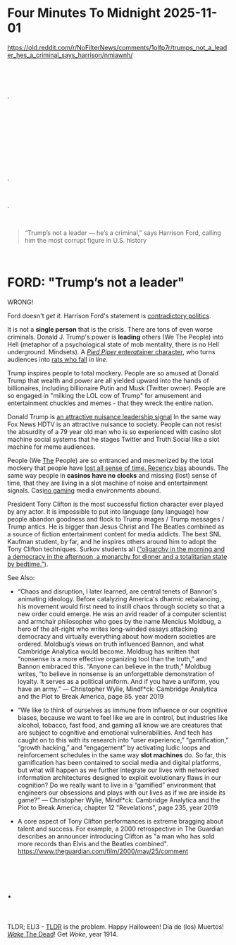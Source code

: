 # Four Minutes To Midnight 2025-11-01

https://old.reddit.com/r/NoFilterNews/comments/1olfp7r/trumps_not_a_leader_hes_a_criminal_says_harrison/nmiawnh/

&nbsp;

&nbsp;

.

&nbsp;

&nbsp;

&nbsp;

&nbsp;

&nbsp;

.

&nbsp;

.

&nbsp;


> “Trump’s not a leader — he’s a criminal,” says Harrison Ford, calling him the most corrupt figure in U.S. history

&nbsp;

# FORD: "Trump’s not a leader"

WRONG!

Ford doesn't *get it*. Harrison Ford's statement is [contradictory politics](https://www.realclearpolitics.com/video/2014/12/31/bbcs_adam_curtis_on_the_contradictory_vaudeville_of_post-modern_politics.html).

It is not a **single person** that is the crisis. There are tons of even worse criminals. Donald J. Trump's power is **leading** others (We The People) into Hell (metaphor of a psychological state of mob mentality, there is no Hell underground. Mindsets). A [*Pied Piper* ente*rat*ainer character](https://en.wikipedia.org/wiki/Pied_Piper_of_Hamelin), who turns audiences into [rats who fall](https://www.youtube.com/watch?v=e7olfvXs2R4) *in line*.

Trump inspires people to total mockery. People are so amused at Donald Trump that wealth and power are all yielded upward into the hands of billionaires, including billionaire Putin and Musk (Twitter owner). People are so engaged in "milking the LOL cow of Trump" for amusement and entertainment chuckles and memes - that they wreck the entire nation.

Donald Trump is [an attractive nuisance leadership signal](https://en.wikipedia.org/wiki/Attractive_nuisance_doctrine) In the same way Fox News HDTV is an attractive nuisance to society. People can not resist the absurdity of a 79 year old man who is so experienced with casino slot machine social systems that he stages Twitter and Truth Social like a slot machine for meme audiences. 

People (We [The](https://www.northjersey.com/story/opinion/columnists/2024/03/27/us-politics-2024-predicted-media-expert-neil-postman/73022583007/) People) are so entranced and mesmerized by the total mockery that people have [lost all sense of time. Recency bias](https://www.youtube.com/watch?v=6_UAIUsDYSc) abounds. The same way people in **casinos have no clocks** and missing (lost) sense of time, that they are living in a slot machine of noise and entertainment signals. Casi[no gaming](https://www.youtube.com/watch?v=JKTR8Yj5hg4) media environments abound.

President Tony Clifton is the most successful fiction character ever played by any actor. It is impossible to put into language (any language) how people abandon goodness and flock to Trump images / Trump messages / Trump antics. He is bigger than Jesus Christ and The Beatles combined as a source of fiction entertainment content for media addicts. The best SNL Kaufman student, by far, and he inspires others around him to adopt the Tony Clifton techniques. Surkov students all (["oligarchy in the morning and a democracy in the afternoon, a monarchy for dinner and a totalitarian state by bedtime."](https://www.theatlantic.com/international/archive/2014/11/hidden-author-putinism-russia-vladislav-surkov/382489/)).

See Also:

* “Chaos and disruption, I later learned, are central tenets of Bannon's animating ideology. Before catalyzing America's dharmic rebalancing, his movement would first need to instill chaos through society so that a new order could emerge. He was an avid reader of a computer scientist and armchair philosopher who goes by the name Mencius Moldbug, a hero of the alt-right who writes long-winded essays attacking democracy and virtually everything about how modern societies are ordered. Moldbug’s views on truth influenced Bannon, and what Cambridge Analytica would become. Moldbug has written that “nonsense is a more effective organizing tool than the truth,” and Bannon embraced this. “Anyone can believe in the truth,” Moldbug writes, “to believe in nonsense is an unforgettable demonstration of loyalty. It serves as a political uniform. And if you have a uniform, you have an army.” ― Christopher Wylie, Mindf\*ck: Cambridge Analytica and the Plot to Break America, page 85. year 2019

* “We like to think of ourselves as immune from influence or our cognitive biases, because we want to feel like we are in control, but industries like alcohol, tobacco, fast food, and gaming all know we are creatures that are subject to cognitive and emotional vulnerabilities. And tech has caught on to this with its research into “user experience,” “gamification,” “growth hacking,” and “engagement” by activating ludic loops and reinforcement schedules in the same way **slot machines** do. So far, this gamification has been contained to social media and digital platforms, but what will happen as we further integrate our lives with networked information architectures designed to exploit evolutionary flaws in our cognition? Do we really want to live in a “gamified” environment that engineers our obsessions and plays with our lives as if we are inside its game?” ― Christopher Wylie, Mindf\*ck: Cambridge Analytica and the Plot to Break America, chapter 12 "Revelations", page 235, year 2019

* A core aspect of Tony Clifton performances is extreme bragging about talent and success. For example, a 2000 retrospective in The Guardian describes an announcer introducing Clifton as "a man who has sold more records than Elvis and the Beatles combined". https://www.theguardian.com/film/2000/may/25/comment

&nbsp;

# .

&nbsp;

TLDR; ELI3 - [TLDR](https://youtu.be/mzvk0fWtCs0?t=6) is the problem. Happy Halloween! Día de (los) Muertos! [*Wake* The Dead](https://en.wikipedia.org/wiki/The_Dead_\(Joyce_short_story\))! Get *Woke*,  year 1914. 

